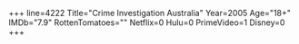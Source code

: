 +++
line=4222
Title="Crime Investigation Australia"
Year=2005
Age="18+"
IMDb="7.9"
RottenTomatoes=""
Netflix=0
Hulu=0
PrimeVideo=1
Disney=0
+++


